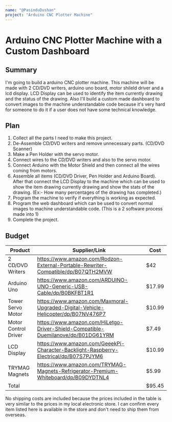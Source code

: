 ```yaml
---
name: "@PasinduDushan"
project: "Arduino CNC Plotter Machine"
---
```


# Arduino CNC Plotter Machine with a Custom Dashboard

## Summary

I'm going to build a arduino CNC plotter machine. This machine will be made with 2 CD/DVD writers, arduino uno board, motor shileld driver and a lcd display. LCD Display can be used to identify the item currently drawing and the status of the drawing. Also I'll build a custom made dashboard to convert images to the machine understandable code because it's very hard for someone to do it if a user does not have some technical knowledge.

## Plan

1. Collect all the parts I need to make this project.
2. De-Assemble CD/DVD writers and remove unnecessary parts. (CD/DVD Scanner)
3. Make a Pen Holder with the servo motor.
4. Connect wires to the CD/DVD writers and also to the servo motor.
5. Connect Arduino with the Motor Shield and then connect all the wires coming from motors.
6. Assemble all items (CD/DVD Driver, Pen Holder and Arduino Board). After that connect the LCD Display to the machine which can be used to show the item drawing currently drawing and show the stats of the drawing. (Ex:- How many percentages of the drawing has completed.)
7. Program the machine to verify if everything is working as expected.
8. Program the web dashboard which can be used to convert normal images to machine understandable code. (This is a 2 software process made into 1)
9. Complete the project.

## Budget

| Product              | Supplier/Link                                                                         | Cost   |
| ---------------      | --------------------------------------------------------------------------------------| ------ |
| 2 CD/DVD Writers     | https://www.amazon.com/Rodzon-External-Portable-Rewriter-Compatible/dp/B07QTH2MVW     | $42    |
| Arduino Uno          | https://www.amazon.com/ARDUINO-UNO-Generic-USB-Cable/dp/B0BKFBT1R1                    | $17.99 |
| Tower Servo Motor    | https://www.amazon.com/Maxmoral-Upgraded-Digital-Vehicle-Helicopter/dp/B07NV476P7     | $10.99 |
| Motor Control Driver | https://www.amazon.com/HiLetgo-Driver-Shield-Compatible-Duemilanove/dp/B01DG61YRM     | $7.49  |
| LCD Display          | https://www.amazon.com/GeeekPi-Character-Backlight-Raspberry-Electrical/dp/B07S7PJYM6 | $10.99 |
| TRYMAG Magnets       | https://www.amazon.com/TRYMAG-Magnets-Refrigerator-Premium-Whiteboard/dp/B09DYDTNL4   | $5.99  |
| Total                |                                                                                       | $95.45 |

No shipping costs are included because the prices included in the table is very similar to the prices in my local electronic store. I can confirm every item listed here is available in the store and don't need to ship them from overseas.
